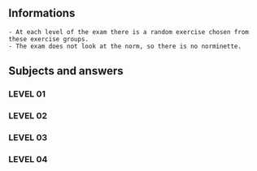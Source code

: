 ## Informations

    - At each level of the exam there is a random exercise chosen from these exercise groups.
    - The exam does not look at the norm, so there is no norminette.

## Subjects and answers

### LEVEL 01
### LEVEL 02
### LEVEL 03
### LEVEL 04
